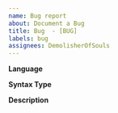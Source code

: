 ```yaml
---
name: Bug report
about: Document a Bug
title: Bug  - [BUG]
labels: bug
assignees: DemolisherOfSouls
---
```

**Language**

**Syntax Type**

**Description**
